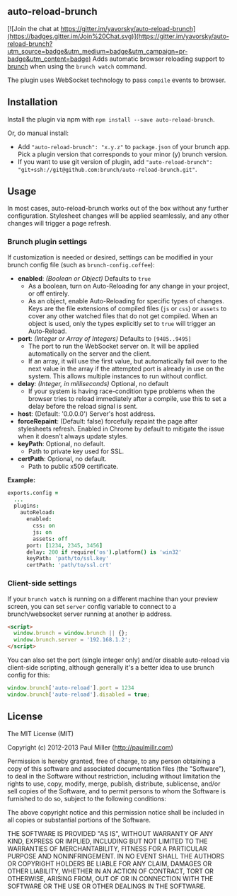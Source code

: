 ## auto-reload-brunch

[![Join the chat at https://gitter.im/yavorsky/auto-reload-brunch](https://badges.gitter.im/Join%20Chat.svg)](https://gitter.im/yavorsky/auto-reload-brunch?utm_source=badge&utm_medium=badge&utm_campaign=pr-badge&utm_content=badge)
Adds automatic browser reloading support to
[brunch](http://brunch.io) when using the `brunch watch` command.

The plugin uses WebSocket technology to pass `compile` events to browser.

## Installation
Install the plugin via npm with `npm install --save auto-reload-brunch`.

Or, do manual install:

* Add `"auto-reload-brunch": "x.y.z"` to `package.json` of your brunch app.
  Pick a plugin version that corresponds to your minor (y) brunch version.
* If you want to use git version of plugin, add
`"auto-reload-brunch": "git+ssh://git@github.com:brunch/auto-reload-brunch.git"`.

## Usage
In most cases, auto-reload-brunch works out of the box without any further
configuration. Stylesheet changes will be applied seamlessly, and any other
changes will trigger a page refresh.

### Brunch plugin settings
If customization is needed or desired, settings can be modified in your brunch
config file (such as `brunch-config.coffee`):

* __enabled__: _(Boolean or Object)_ Defaults to `true`
    * As a boolean, turn on Auto-Reloading for any change in your project, or
      off entirely.
    * As an object, enable Auto-Reloading for specific types of changes. Keys
      are the file extensions of compiled files (`js` or `css`) or `assets` to
      cover any other watched files that do not get compiled. When an object is
      used, only the types explicitly set to `true` will trigger an Auto-Reload.
* __port__: _(Integer or Array of Integers)_ Defaults to `[9485..9495]`
    * The port to run the WebSocket server on. It will be applied automatically
      on the server and the client.
    * If an array, it will use the first value, but automatically fail over to
      the next value in the array if the attempted port is already in use on the
      system. This allows multiple instances to run without conflict.
* __delay__: _(Integer, in milliseconds)_ Optional, no default
    * If your system is having race-condition type problems when the browser
      tries to reload immediately after a compile, use this to set a delay
      before the reload signal is sent.
* __host__: (Default: '0.0.0.0') Server's host address.
* __forceRepaint__: (Default: false) forcefully repaint the page after stylesheets refresh. Enabled in Chrome by default to mitigate the issue when it doesn't always update styles.
* __keyPath__: Optional, no default.
  * Path to private key used for SSL.
* __certPath__: Optional, no default.
  * Path to public x509 certificate.

**Example:**
```coffeescript
exports.config =
  ...
  plugins:
    autoReload:
      enabled:
        css: on
        js: on
        assets: off
      port: [1234, 2345, 3456]
      delay: 200 if require('os').platform() is 'win32'
      keyPath: 'path/to/ssl.key'
      certPath: 'path/to/ssl.crt'
```

### Client-side settings
If your `brunch watch` is running on a different machine than your
preview screen, you can set `server` config variable to connect to a
brunch/websocket server running at another ip address.

```html
<script>
  window.brunch = window.brunch || {};
  window.brunch.server = '192.168.1.2';
</script>
```

You can also set the port (single integer only) and/or disable auto-reload
via client-side scripting, although generally it's a better idea to use
brunch config for this:

```javascript
window.brunch['auto-reload'].port = 1234
window.brunch['auto-reload'].disabled = true;
```

## License

The MIT License (MIT)

Copyright (c) 2012-2013 Paul Miller (http://paulmillr.com)

Permission is hereby granted, free of charge, to any person obtaining a copy
of this software and associated documentation files (the "Software"), to deal
in the Software without restriction, including without limitation the rights
to use, copy, modify, merge, publish, distribute, sublicense, and/or sell
copies of the Software, and to permit persons to whom the Software is
furnished to do so, subject to the following conditions:

The above copyright notice and this permission notice shall be included in
all copies or substantial portions of the Software.

THE SOFTWARE IS PROVIDED "AS IS", WITHOUT WARRANTY OF ANY KIND, EXPRESS OR
IMPLIED, INCLUDING BUT NOT LIMITED TO THE WARRANTIES OF MERCHANTABILITY,
FITNESS FOR A PARTICULAR PURPOSE AND NONINFRINGEMENT. IN NO EVENT SHALL THE
AUTHORS OR COPYRIGHT HOLDERS BE LIABLE FOR ANY CLAIM, DAMAGES OR OTHER
LIABILITY, WHETHER IN AN ACTION OF CONTRACT, TORT OR OTHERWISE, ARISING FROM,
OUT OF OR IN CONNECTION WITH THE SOFTWARE OR THE USE OR OTHER DEALINGS IN
THE SOFTWARE.

